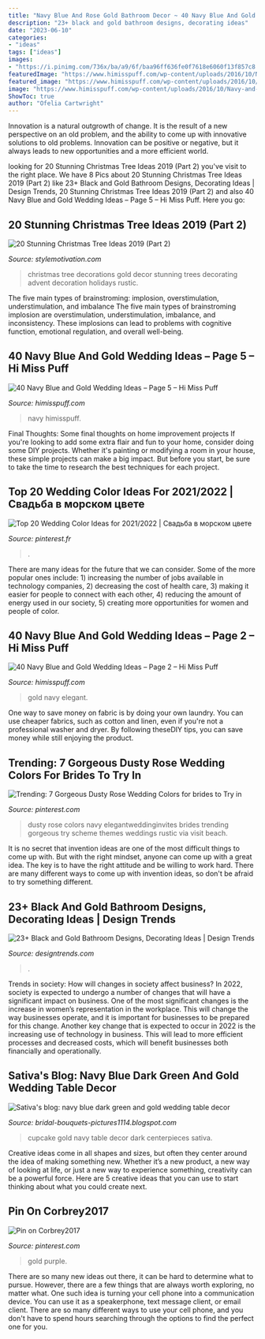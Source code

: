 ```yaml
---
title: "Navy Blue And Rose Gold Bathroom Decor ~ 40 Navy Blue And Gold Wedding Ideas – Page 5 – Hi Miss Puff"
description: "23+ black and gold bathroom designs, decorating ideas"
date: "2023-06-10"
categories:
- "ideas"
tags: ["ideas"]
images:
- "https://i.pinimg.com/736x/ba/a9/6f/baa96ff636fe0f7618e6060f13f857c8.jpg"
featuredImage: "https://www.himisspuff.com/wp-content/uploads/2016/10/Navy-and-Gold-Tablescape-Ideas.jpg"
featured_image: "https://www.himisspuff.com/wp-content/uploads/2016/10/Elegant-Sparkly-Barn-Wedding-Ideas-in-Gold-Blue.jpg"
image: "https://www.himisspuff.com/wp-content/uploads/2016/10/Navy-and-Gold-Tablescape-Ideas.jpg"
ShowToc: true
author: "Ofelia Cartwright"
---
```



Innovation is a natural outgrowth of change. It is the result of a new perspective on an old problem, and the ability to come up with innovative solutions to old problems. Innovation can be positive or negative, but it always leads to new opportunities and a more efficient world.

	

		
looking for 20 Stunning Christmas Tree Ideas 2019 (Part 2) you've visit to the right place. We have 8 Pics about 20 Stunning Christmas Tree Ideas 2019 (Part 2) like 23+ Black and Gold Bathroom Designs, Decorating Ideas | Design Trends, 20 Stunning Christmas Tree Ideas 2019 (Part 2) and also 40 Navy Blue and Gold Wedding Ideas – Page 5 – Hi Miss Puff. Here you go:
		
    
## 20 Stunning Christmas Tree Ideas 2019 (Part 2)

<img loading=lazy src="https://www.stylemotivation.com/wp-content/uploads/2019/11/sm-158.jpg" onerror="this.onerror=null;this.src='https://tse1.mm.bing.net/th?id=OIP.oj2K_TxN8R2mvphxxKhYdgHaNK&amp;pid=15.1';" alt="20 Stunning Christmas Tree Ideas 2019 (Part 2)">

_Source: stylemotivation.com_

>christmas tree decorations gold decor stunning trees decorating advent decoration holidays rustic. 

	

The five main types of brainstroming: implosion, overstimulation, understimulation, and imbalance
The five main types of brainstroming implosion are overstimulation, understimulation, imbalance, and inconsistency. These implosions can lead to problems with cognitive function, emotional regulation, and overall well-being.

    
## 40 Navy Blue And Gold Wedding Ideas – Page 5 – Hi Miss Puff

<img loading=lazy src="https://www.himisspuff.com/wp-content/uploads/2016/10/Navy-and-Gold-Tablescape-Ideas.jpg" onerror="this.onerror=null;this.src='https://tse4.mm.bing.net/th?id=OIP.T1Z3hbauVs16aWjY41IT4AHaLH&amp;pid=15.1';" alt="40 Navy Blue and Gold Wedding Ideas – Page 5 – Hi Miss Puff">

_Source: himisspuff.com_

>navy himisspuff. 

	

Final Thoughts: Some final thoughts on home improvement projects
If you're looking to add some extra flair and fun to your home, consider doing some DIY projects. Whether it's painting or modifying a room in your house, these simple projects can make a big impact. But before you start, be sure to take the time to research the best techniques for each project.

    
## Top 20 Wedding Color Ideas For 2021/2022 | Свадьба в морском цвете

<img loading=lazy src="https://i.pinimg.com/736x/55/30/b9/5530b991deba14772f3c9f2fa13dc0d1.jpg" onerror="this.onerror=null;this.src='https://tse4.mm.bing.net/th?id=OIP.B3OiYCarYYGh9IA4oCm45AHaO3&amp;pid=15.1';" alt="Top 20 Wedding Color Ideas for 2021/2022 | Свадьба в морском цвете">

_Source: pinterest.fr_

>. 

	

There are many ideas for the future that we can consider. Some of the more popular ones include: 1) increasing the number of jobs available in technology companies, 2) decreasing the cost of health care, 3) making it easier for people to connect with each other, 4) reducing the amount of energy used in our society, 5) creating more opportunities for women and people of color.

    
## 40 Navy Blue And Gold Wedding Ideas – Page 2 – Hi Miss Puff

<img loading=lazy src="https://www.himisspuff.com/wp-content/uploads/2016/10/Elegant-Sparkly-Barn-Wedding-Ideas-in-Gold-Blue.jpg" onerror="this.onerror=null;this.src='https://tse1.mm.bing.net/th?id=OIP.O7IlyNayTDdfzXY6uBvciQHaLH&amp;pid=15.1';" alt="40 Navy Blue and Gold Wedding Ideas – Page 2 – Hi Miss Puff">

_Source: himisspuff.com_

>gold navy elegant. 

	

One way to save money on fabric is by doing your own laundry. You can use cheaper fabrics, such as cotton and linen, even if you're not a professional washer and dryer. By following theseDIY tips, you can save money while still enjoying the product.

    
## Trending: 7 Gorgeous Dusty Rose Wedding Colors For Brides To Try In

<img loading=lazy src="https://i.pinimg.com/736x/ba/a9/6f/baa96ff636fe0f7618e6060f13f857c8.jpg" onerror="this.onerror=null;this.src='https://tse4.mm.bing.net/th?id=OIP.AJTvwlIOzNAKdMsrxmVrzwHaPn&amp;pid=15.1';" alt="Trending: 7 Gorgeous Dusty Rose Wedding Colors for brides to Try in">

_Source: pinterest.com_

>dusty rose colors navy elegantweddinginvites brides trending gorgeous try scheme themes weddings rustic via visit beach. 

	

It is no secret that invention ideas are one of the most difficult things to come up with. But with the right mindset, anyone can come up with a great idea. The key is to have the right attitude and be willing to work hard. There are many different ways to come up with invention ideas, so don't be afraid to try something different.

    
## 23+ Black And Gold Bathroom Designs, Decorating Ideas | Design Trends

<img loading=lazy src="https://images.designtrends.com/wp-content/uploads/2016/03/25114256/Stunning-Black-and-Gold-Bathroom-Ideas.jpg" onerror="this.onerror=null;this.src='https://tse4.mm.bing.net/th?id=OIP.Yxs-iYomX7ES__yibeHhXwHaEN&amp;pid=15.1';" alt="23+ Black and Gold Bathroom Designs, Decorating Ideas | Design Trends">

_Source: designtrends.com_

>. 

	

Trends in society: How will changes in society affect business?
In 2022, society is expected to undergo a number of changes that will have a significant impact on business. One of the most significant changes is the increase in women’s representation in the workplace. This will change the way businesses operate, and it is important for businesses to be prepared for this change. Another key change that is expected to occur in 2022 is the increasing use of technology in business. This will lead to more efficient processes and decreased costs, which will benefit businesses both financially and operationally.

    
## Sativa&#039;s Blog: Navy Blue Dark Green And Gold Wedding Table Decor

<img loading=lazy src="https://lh3.googleusercontent.com/-SPu0vhXg9DI/TvLtiJ2J-tI/AAAAAAAAAgw/LGiVJuqEytw/s1600/Black_and_Red_Wedding_Cupcake_wedding_cupcake.jpg" onerror="this.onerror=null;this.src='https://tse1.mm.bing.net/th?id=OIP.f8C2drd83ycyVZpdVTtHAgHaKZ&amp;pid=15.1';" alt="Sativa&#039;s blog: navy blue dark green and gold wedding table decor">

_Source: bridal-bouquets-pictures1114.blogspot.com_

>cupcake gold navy table decor dark centerpieces sativa. 

	

Creative ideas come in all shapes and sizes, but often they center around the idea of making something new. Whether it’s a new product, a new way of looking at life, or just a new way to experience something, creativity can be a powerful force. Here are 5 creative ideas that you can use to start thinking about what you could create next.

    
## Pin On Corbrey2017

<img loading=lazy src="https://i.pinimg.com/736x/ab/ac/5b/abac5b97ebf058ca736b69a119307265--blue-purple-wedding-wedding-gold.jpg" onerror="this.onerror=null;this.src='https://tse2.mm.bing.net/th?id=OIP.zs1TLRvryp4ZQQfYvBr3vAHaMx&amp;pid=15.1';" alt="Pin on Corbrey2017">

_Source: pinterest.com_

>gold purple. 

	

There are so many new ideas out there, it can be hard to determine what to pursue. However, there are a few things that are always worth exploring, no matter what. One such idea is turning your cell phone into a communication device. You can use it as a speakerphone, text message client, or email client. There are so many different ways to use your cell phone, and you don't have to spend hours searching through the options to find the perfect one for you.

